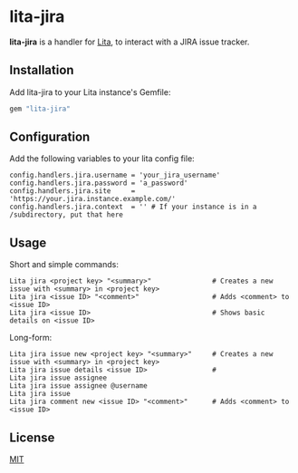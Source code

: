 # lita-jira

**lita-jira** is a handler for [Lita](https://github.com/jimmycuadra/lita), to interact with a JIRA issue tracker.

## Installation

Add lita-jira to your Lita instance's Gemfile:

``` ruby
gem "lita-jira"
```

## Configuration

Add the following variables to your lita config file:

```
config.handlers.jira.username = 'your_jira_username'
config.handlers.jira.password = 'a_password'
config.handlers.jira.site     = 'https://your.jira.instance.example.com/'
config.handlers.jira.context  = '' # If your instance is in a /subdirectory, put that here
```

## Usage

Short and simple commands:
```
Lita jira <project key> "<summary>"               # Creates a new issue with <summary> in <project key>
Lita jira <issue ID> "<comment>"                  # Adds <comment> to <issue ID>
Lita jira <issue ID>                              # Shows basic details on <issue ID>
```

Long-form:
```
Lita jira issue new <project key> "<summary>"     # Creates a new issue with <summary> in <project key>
Lita jira issue details <issue ID>                #
Lita jira issue assignee
Lita jira issue assignee @username
Lita jira issue
Lita jira comment new <issue ID> "<comment>"      # Adds <comment> to <issue ID>
```

## License

[MIT](http://opensource.org/licenses/MIT)
